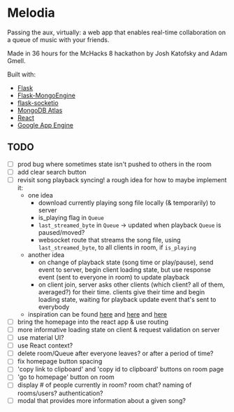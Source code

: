 # Melodia

Passing the aux, virtually: a web app that enables real-time collaboration on a queue of music with your friends.

Made in 36 hours for the McHacks 8 hackathon by Josh Katofsky and Adam Gmell.

Built with:

- [Flask](https://palletsprojects.com/p/flask/)
- [Flask-MongoEngine](http://docs.mongoengine.org/projects/flask-mongoengine/en/latest/)
- [flask-socketio](https://en.wikipedia.org/wiki/WebSocket)
- [MongoDB Atlas](https://www.mongodb.com/cloud/atlas)
- [React](https://reactjs.org/)
- [Google App Engine](https://cloud.google.com/appengine)

## TODO

- [ ] prod bug where sometimes state isn't pushed to others in the room
- [ ] add clear search button
- [ ] revisit song playback syncing! a rough idea for how to maybe implement it:
  - one idea
    - download currently playing song file locally (& temporarily) to server
    - is_playing flag in `Queue`
    - `last_streamed_byte` in `Queue` -> updated when playback `Queue` is paused/moved?
    - websocket route that streams the song file, using `last_streamed_byte`, to all clients in room, if `is_playing`
  - another idea
    - on change of playback state (song time or play/pause), send event to server, begin client loading state, but use response event (sent to everyone in room) to update playback
    - on client join, server asks other clients (which client? all of them, averaged?) for their time. clients give their time and begin loading state, waiting for playback update event that's sent to everybody
  - inspiration can be found [here](https://stackoverflow.com/questions/23396575/node-socket-live-audio-stream-broadcast/26029102#26029102) and [here](https://stackoverflow.com/questions/56198688/how-to-synchronize-a-music-player-to-multiple-clients-in-nodejs) and [here](https://stackoverflow.com/questions/29066117/streaming-a-file-from-server-to-client-with-socket-io-stream)
- [ ] bring the homepage into the react app & use routing
- [ ] more informative loading state on client & request validation on server
- [ ] use material UI?
- [ ] use React context?
- [ ] delete room/Queue after everyone leaves? or after a period of time?
- [ ] fix homepage button spacing
- [ ] 'copy link to clipboard' and 'copy id to clipboard' buttons on room page
- [ ] 'go to homepage' button on room
- [ ] display # of people currently in room? room chat? naming of rooms/users? authentication?
- [ ] modal that provides more information about a given song?

